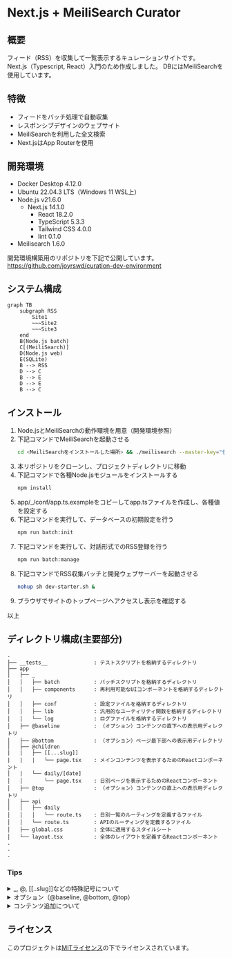 # Next.js + MeiliSearch Curator

## 概要

フィード（RSS）を収集して一覧表示するキュレーションサイトです。  
Next.js（Typescript, React）入門のため作成しました。
DBにはMeiliSearchを使用しています。

## 特徴

- フィードをバッチ処理で自動収集
- レスポンシブデザインのウェブサイト
- MeiliSearchを利用した全文検索
- Next.jsはApp Routerを使用

## 開発環境
- Docker Desktop 4.12.0
- Ubuntu 22.04.3 LTS（Windows 11 WSL上）
- Node.js v21.6.0
    - Next.js 14.1.0
        - React 18.2.0
        - TypeScript 5.3.3
        - Tailwind CSS 4.0.0
        - lint 0.1.0
- Meilisearch 1.6.0

開発環境構築用のリポジトリを下記で公開しています。  
https://github.com/joyrswd/curation-dev-environment


## システム構成  

```mermaid
graph TB
    subgraph RSS
        Site1
        ~~~Site2
        ~~~Site3
    end
    B(Node.js batch)
    C[(MeiliSearch)]
    D(Node.js web)
    E(SQLite)
    B --> RSS
    D --> C
    B --> E
    D --> E
    B --> C
```
## インストール

1. Node.jsとMeiliSearchの動作環境を用意（開発環境参照）
2. 下記コマンドでMeiliSearchを起動させる
    ```bash
    cd <MeiliSearchをインストールした場所> && ./meilisearch --master-key="任意の文字列（UTF8で16バイト以上）"
    ```
3. 本リポジトリをクローンし、プロジェクトディレクトリに移動
4. 下記コマンドで各種Node.jsモジュールをインストールする  
    ```bash
    npm install
    ```
5. app/_/conf/app.ts.exampleをコピーしてapp.tsファイルを作成し、各種値を設定する
6. 下記コマンドを実行して、データベースの初期設定を行う
    ```bash
    npm run batch:init
    ```
7. 下記コマンドを実行して、対話形式でのRSS登録を行う
    ```bash
    npm run batch:manage
    ```
8. 下記コマンドでRSS収集バッチと開発ウェブサーバーを起動させる
    ```bash
    nohup sh dev-starter.sh &
    ```
9. ブラウザでサイトのトップページへアクセスし表示を確認する  

以上

## ディレクトリ構成(主要部分)
```
.
├── __tests__               : テストスクリプトを格納するディレクトリ
├── app
│   ├── _
│   │   ├── batch           : バッチスクリプトを格納するディレクトリ
│   │   ├── components      : 再利用可能なUIコンポーネントを格納するディレクトリ
│   │   ├── conf            : 設定ファイルを格納するディレクトリ
│   │   ├── lib             : 汎用的なユーティリティ関数を格納するディレクトリ
│   │   └── log             : ログファイルを格納するディレクトリ
│   ├── @baseline           : （オプション）コンテンツの直下への表示用ディレクトリ
│   ├── @bottom             : （オプション）ページ最下部への表示用ディレクトリ
│   ├── @children
|   |   ├── [[...slug]]
|   |   |   └── page.tsx    : メインコンテンツを表示するためのReactコンポーネント
│   |   └── daily/[date]
│   │       └── page.tsx    : 日別ページを表示するためのReactコンポーネント
│   ├── @top                : （オプション）コンテンツの直上への表示用ディレクトリ
│   ├── api
│   │   ├── daily
│   │   │   └── route.ts    : 日別一覧のルーティングを定義するファイル
│   │   └── route.ts        : APIのルーティングを定義するファイル
│   ├── global.css          : 全体に適用するスタイルシート
│   └── layout.tsx          : 全体のレイアウトを定義するReactコンポーネント
.
.
.
```
### Tips
<details>
<summary>_, @, [[..slug]]などの特殊記号について</summary>  

- **_（アンダーバー）：プライベートフォルダ** -- 先頭に_を付けるととなり、配下のファイルはすべてルートの対象外となります。  
https://nextjs.org/docs/app/building-your-application/routing/colocation#private-folders
- **@ ：パラレルルート** -- 当該ディレクトリ名はURLパスの対象外となります。また直上のlayout.tsxからその配下のpage.tsxの内容を呼び出す事ができます。  
https://nextjs.org/docs/app/building-your-application/routing/parallel-routes
- **[[...slug]]：ダイナミックルート** -- []で囲むとURLパスの当該部分が変数のような扱いとなり、配下のpage.tsxでその値を受け取ることができます。  
https://nextjs.org/docs/app/building-your-application/routing/dynamic-routes
</details>

<details>
<summary>オプション（@baseline, @bottom, @top）</summary>  

    オプションのディレクトリには空白を表示させるdefault.tsxファイルと  
    [[...slug]]ディレクトリが配置してあります。

    本番など特定の環境で表示したいコンテンツ（広告など）がある場合、  
    [[...slug]]ディレクトリ配下にpage.tsxファイル(git管理外)を設置すると、  
    その環境で表示されるようになります。  

    またpage.tsx内でimport "./xxx.css"のようにスタイルシートを呼ぶことで、
    スタイルの上書きを行うことも可能です。
</details>

<details>
<summary>コンテンツ追加について</summary>  

    @children配下のgit管理対象ファイルは次の通りです。  
    - 直下のファイル  
    - [[...slug]]ディレクトリ配下のファイル  
    - dailyディレクトリ配下のファイル  
    上記以外のディレクトリはgit管理対象外となるため、  
    そちらへは任意のファイルを追加可能です。

</details>


## ライセンス

このプロジェクトは[MITライセンス](LICENSE)の下でライセンスされています。

